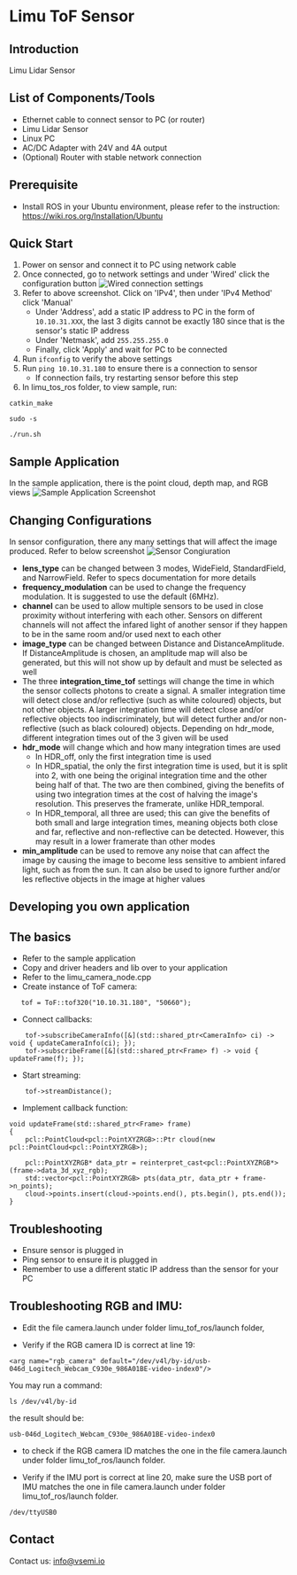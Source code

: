 # Limu ToF Sensor
## Introduction
Limu Lidar Sensor
## List of Components/Tools
- Ethernet cable to connect sensor to PC (or router)
- Limu Lidar Sensor
- Linux PC
- AC/DC Adapter with 24V and 4A output
- (Optional) Router with stable network connection
## Prerequisite
- Install ROS in your Ubuntu environment, please refer to the instruction:
  https://wiki.ros.org/Installation/Ubuntu
## Quick Start
1. Power on sensor and connect it to PC using network cable
2. Once connected, go to network settings and under 'Wired' click the configuration button
![Wired connection settings](samples/limu_tof_ros/limu_wired.png)
4. Refer to above screenshot. Click on 'IPv4', then under 'IPv4 Method' click 'Manual'
	- Under 'Address', add a static IP address to PC in the form of ```10.10.31.XXX```, the last 3 digits cannot be exactly 180 since that is the sensor's static IP address
	- Under 'Netmask', add ```255.255.255.0```
	- Finally, click 'Apply' and wait for PC to be connected
5. Run ```ifconfig``` to verify the above settings
6. Run ```ping 10.10.31.180``` to ensure there is a connection to sensor
	- If connection fails, try restarting sensor before this step
7. In limu_tos_ros folder, to view sample, run:
```
catkin_make
```
```
sudo -s
```
```
./run.sh
```
## Sample Application
In the sample application, there is the point cloud, depth map, and RGB views
![Sample Application Screenshot](samples/limu_tof_ros/limu_sample.png)
## Changing Configurations
In sensor configuration, there any many settings that will affect the image produced. Refer to below screenshot
![Sensor Congiuration](samples/limu_tof_ros/limu_config.png)
- **lens_type** can be changed between 3 modes, WideField, StandardField, and NarrowField. Refer to specs documentation for more details
- **frequency_modulation** can be used to change the frequency modulation. It is suggested to use the default (6MHz).
- **channel** can be used to allow multiple sensors to be used in close proximity without interfering with each other. Sensors on different channels will not affect the infared light of another sensor if they happen to be in the same room and/or used next to each other
- **image_type** can be changed between Distance and DistanceAmplitude. If DistanceAmplitude is chosen, an amplitude map will also be generated, but this will not show up by default and must be selected as well
- The three **integration_time_tof** settings will change the time in which the sensor collects photons to create a signal. A smaller integration time will detect close and/or reflective (such as white coloured) objects, but not other objects. A larger integration time will detect close and/or reflective objects too indiscriminately, but will detect further and/or non-reflective (such as black coloured) objects. Depending on hdr_mode, different integration times out of the 3 given will be used
- **hdr_mode** will change which and how many integration times are used
	- In HDR_off, only the first integration time is used
	- In HDR_spatial, the only the first integration time is used, but it is split into 2, with one being the original integration time and the other being half of that. The two are then combined, giving the benefits of using two integration times at the cost of halving the image's resolution. This preserves the framerate, unlike HDR_temporal.
	- In HDR_temporal, all three are used; this can give the benefits of both small and large integration times, meaning objects both close and far, reflective and non-reflective can be detected. However, this may result in a lower framerate than other modes
- **min_amplitude** can be used to remove any noise that can affect the image by causing the image to become less sensitive to ambient infared light, such as from the sun. It can also be used to ignore further and/or les reflective objects in the image at higher values
## Developing you own application
## The basics
 - Refer to the sample application
 - Copy and driver headers and lib over to your application
 - Refer to the limu_camera_node.cpp
 - Create instance of ToF camera:
```
   tof = ToF::tof320("10.10.31.180", "50660");
```
 - Connect callbacks:
```
    tof->subscribeCameraInfo([&](std::shared_ptr<CameraInfo> ci) -> void { updateCameraInfo(ci); });
    tof->subscribeFrame([&](std::shared_ptr<Frame> f) -> void {  updateFrame(f); });
```
 - Start streaming:
```
    tof->streamDistance();
```
 - Implement callback function:
```
void updateFrame(std::shared_ptr<Frame> frame)
{
    pcl::PointCloud<pcl::PointXYZRGB>::Ptr cloud(new pcl::PointCloud<pcl::PointXYZRGB>);

    pcl::PointXYZRGB* data_ptr = reinterpret_cast<pcl::PointXYZRGB*>(frame->data_3d_xyz_rgb);
    std::vector<pcl::PointXYZRGB> pts(data_ptr, data_ptr + frame->n_points);
    cloud->points.insert(cloud->points.end(), pts.begin(), pts.end());
}
```
## Troubleshooting
- Ensure sensor is plugged in
- Ping sensor to ensure it is plugged in
- Remember to use a different static IP address than the sensor for your PC

## Troubleshooting RGB and IMU:

- Edit the file camera.launch under folder limu_tof_ros/launch folder, 

- Verify if the RGB camera ID is correct at line 19:
```
<arg name="rgb_camera" default="/dev/v4l/by-id/usb-046d_Logitech_Webcam_C930e_986A01BE-video-index0"/>
```
You may run a command:
```
ls /dev/v4l/by-id
```
the result should be:
```
usb-046d_Logitech_Webcam_C930e_986A01BE-video-index0
```
- to check if the RGB camera ID matches the one in the file camera.launch under folder limu_tof_ros/launch folder.

- Verify if the IMU port is correct at line 20, make sure the USB port of IMU matches the one in file camera.launch under folder limu_tof_ros/launch folder.
```
/dev/ttyUSB0
```
## Contact
Contact us:  [info@vsemi.io](mailto:info@vsemi.io)
